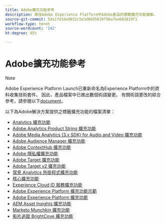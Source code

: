 ```yaml
---
title: Adobe擴充功能參考
description: 尋找Adobe Experience Platform中Adobe產品的標籤擴充功能檔案。
source-git-commit: 5da1fd18e0032c5e3d6695639f98a7ee683819f1
workflow-type: tm+mt
source-wordcount: '142'
ht-degree: 45%

---
```


# Adobe擴充功能參考

>[!NOTE]
>
>Adobe Experience Platform Launch已重新命名為Experience Platform中的資料收集技術套件。 因此，產品檔案中已推出數個術語變更。 有關術語更改的綜合參考，請參閱以下[document](../../term-updates.md)。

以下為Adobe解決方案提供之標籤擴充功能的檔案清單：

* [Analytics 擴充功能](analytics/overview.md)
* [Adobe Analytics Product String 擴充功能](product-string/overview.md)
* [Adobe Media Analytics (3.x SDK) for Audio and Video 擴充功能](media-analytics-3x/overview.md)
* [Adobe Audience Manager 擴充功能](./audience-manager/overview.md)
* [Adobe ContextHub 擴充功能](./contexthub/overview.md)
* [Adobe 隱私權擴充功能](./privacy/overview.md)
* [Adobe Target 擴充功能](target/overview.md)
* [Adobe Target v2 擴充功能](target-v2/overview.md)
* [常見 Analytics 外掛程式擴充功能](plugins/overview.md)
* [核心擴充功能](core/overview.md)
* [Experience Cloud ID 服務擴充功能](id-service/overview.md)
* [Adobe Experience Platform 擴充功能示範](./platform-demo/overview.md)
* [Adobe Experience Platform 擴充功能](sdk/overview.md)
* [AEM Asset Insights 擴充功能](asset-insights/overview.md)
* [Marketo Munchkin 擴充功能](marketo/overview.md)
* [影片追蹤 BrightCove 擴充功能](brightcove/overview.md)

<!--  previously empty parent topic. -->
